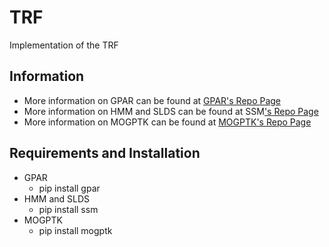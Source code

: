 # TRF

Implementation of the TRF

## Information

- More information on GPAR can be found at [GPAR's Repo Page](https://github.com/wesselb/gpar) 
- More information on HMM and SLDS can be found at SSM['s Repo Page](https://github.com/slinderman/ssm) 
- More information on MOGPTK can be found at [MOGPTK's Repo Page](https://github.com/GAMES-UChile/mogptk)

## Requirements and Installation

- GPAR
	- pip install gpar
- HMM and SLDS
	- pip install ssm
- MOGPTK
	- pip install mogptk